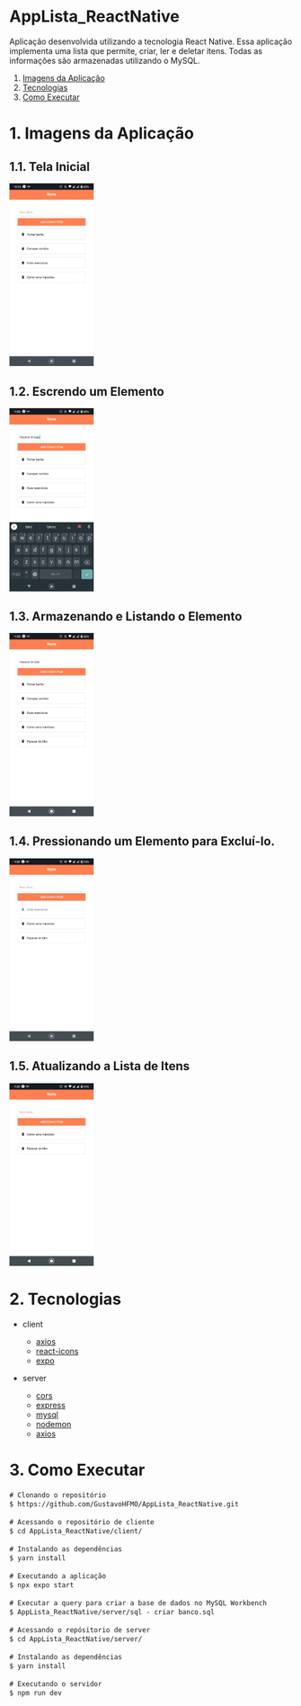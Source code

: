 # AppLista_ReactNative

Aplicação desenvolvida utilizando a tecnologia React Native. Essa aplicação implementa uma lista que permite, criar, ler e deletar itens. Todas as informações são armazenadas utilizando o MySQL.

1. [Imagens da Aplicação](#head1)
2. [Tecnologias](#head2)
3. [Como Executar](#head3)

# <span id="head1">1. Imagens da Aplicação<span/>
## 1.1. Tela Inicial
<img src="https://github.com/GustavoHFMO/AppLista_ReactNative/blob/master/client/assets/A.jpeg" width="150">

## 1.2. Escrendo um Elemento
<img src="https://github.com/GustavoHFMO/AppLista_ReactNative/blob/master/client/assets/B.jpeg" width="150">

## 1.3. Armazenando e Listando o Elemento
<img src="https://github.com/GustavoHFMO/AppLista_ReactNative/blob/master/client/assets/C.jpeg" width="150">

## 1.4. Pressionando um Elemento para Excluí-lo.
<img src="https://github.com/GustavoHFMO/AppLista_ReactNative/blob/master/client/assets/D.jpeg" width="150">

## 1.5. Atualizando a Lista de Itens
<img src="https://github.com/GustavoHFMO/AppLista_ReactNative/blob/master/client/assets/E.jpeg" width="150">

# <span id="head2">2. Tecnologias<span/>
* client
  * [axios](http://nodejs.org/docs/latest/api/path.html)
  * [react-icons](https://react-icons.github.io/react-icons/)
  * [expo](https://docs.expo.dev/)
   

* server
  * [cors](https://github.com/expressjs/cors#readme)
  * [express](http://expressjs.com/)
  * [mysql](https://github.com/mysqljs/mysql)
  * [nodemon](https://nodemon.io)
  * [axios](http://nodejs.org/docs/latest/api/path.html)
  


# <span id="head3">3. Como Executar<span/>
```
# Clonando o repositório
$ https://github.com/GustavoHFMO/AppLista_ReactNative.git

# Acessando o repositório de cliente
$ cd AppLista_ReactNative/client/

# Instalando as dependências
$ yarn install 

# Executando a aplicação
$ npx expo start

# Executar a query para criar a base de dados no MySQL Workbench
$ AppLista_ReactNative/server/sql - criar banco.sql

# Acessando o repósitorio de server
$ cd AppLista_ReactNative/server/

# Instalando as dependências
$ yarn install 

# Executando o servidor
$ npm run dev
```
